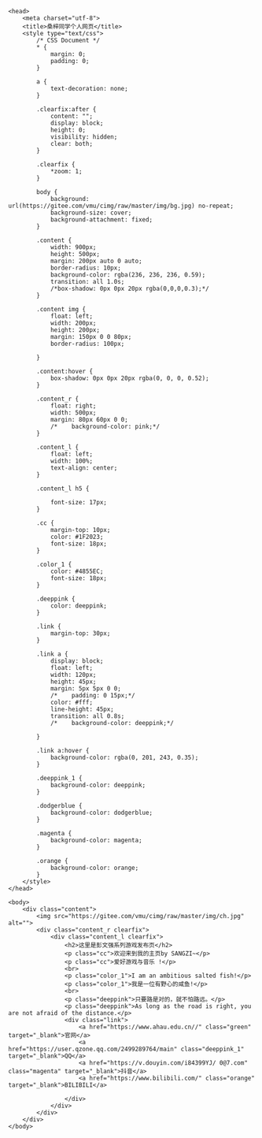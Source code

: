 <!doctype html>
<html>

    <head>
        <meta charset="utf-8">
        <title>桑梓同学个人网页</title>
        <style type="text/css">
            /* CSS Document */
            * {
                margin: 0;
                padding: 0;
            }

            a {
                text-decoration: none;
            }

            .clearfix:after {
                content: "";
                display: block;
                height: 0;
                visibility: hidden;
                clear: both;
            }

            .clearfix {
                *zoom: 1;
            }

            body {
                background: url(https://gitee.com/vmu/cimg/raw/master/img/bg.jpg) no-repeat;
                background-size: cover;
                background-attachment: fixed;
            }

            .content {
                width: 900px;
                height: 500px;
                margin: 200px auto 0 auto;
                border-radius: 10px;
                background-color: rgba(236, 236, 236, 0.59);
                transition: all 1.0s;
                /*box-shadow: 0px 0px 20px rgba(0,0,0,0.3);*/
            }

            .content img {
                float: left;
                width: 200px;
                height: 200px;
                margin: 150px 0 0 80px;
                border-radius: 100px;

            }

            .content:hover {
                box-shadow: 0px 0px 20px rgba(0, 0, 0, 0.52);
            }

            .content_r {
                float: right;
                width: 500px;
                margin: 80px 60px 0 0;
                /*    background-color: pink;*/
            }

            .content_l {
                float: left;
                width: 100%;
                text-align: center;
            }

            .content_l h5 {

                font-size: 17px;
            }

            .cc {
                margin-top: 10px;
                color: #1F2023;
                font-size: 18px;
            }

            .color_1 {
                color: #4855EC;
                font-size: 18px;
            }

            .deeppink {
                color: deeppink;
            }

            .link {
                margin-top: 30px;
            }

            .link a {
                display: block;
                float: left;
                width: 120px;
                height: 45px;
                margin: 5px 5px 0 0;
                /*    padding: 0 15px;*/
                color: #fff;
                line-height: 45px;
                transition: all 0.8s;
                /*    background-color: deeppink;*/

            }

            .link a:hover {
                background-color: rgba(0, 201, 243, 0.35);
            }

            .deeppink_1 {
                background-color: deeppink;
            }

            .dodgerblue {
                background-color: dodgerblue;
            }

            .magenta {
                background-color: magenta;
            }

            .orange {
                background-color: orange;
            }
        </style>
    </head>

    <body>
        <div class="content">
            <img src="https://gitee.com/vmu/cimg/raw/master/img/ch.jpg" alt="">
            <div class="content_r clearfix">
                <div class="content_l clearfix">
                    <h2>这里是彭文强系列游戏发布页</h2>
                    <p class="cc">欢迎来到我的主页by SANGZI~</p>
                    <p class="cc">爱好游戏与音乐 !</p>
                    <br>
                    <p class="color_1">I am an ambitious salted fish!</p>
                    <p class="color_1">我是一位有野心的咸鱼!</p>
                    <br>
                    <p class="deeppink">只要路是对的，就不怕路远。</p>
                    <p class="deeppink">As long as the road is right, you are not afraid of the distance.</p>
                    <div class="link">
                        <a href="https://www.ahau.edu.cn//" class="green" target="_blank">官网</a>
                        <a href="https://user.qzone.qq.com/2499289764/main" class="deeppink_1" target="_blank">QQ</a>
                        <a href="https://v.douyin.com/i84399YJ/ 0@7.com" class="magenta" target="_blank">抖音</a>
                        <a href="https://www.bilibili.com/" class="orange" target="_blank">BILIBILI</a>
                    
                    </div>
                </div>
            </div>
        </div>
    </body>

</html>

